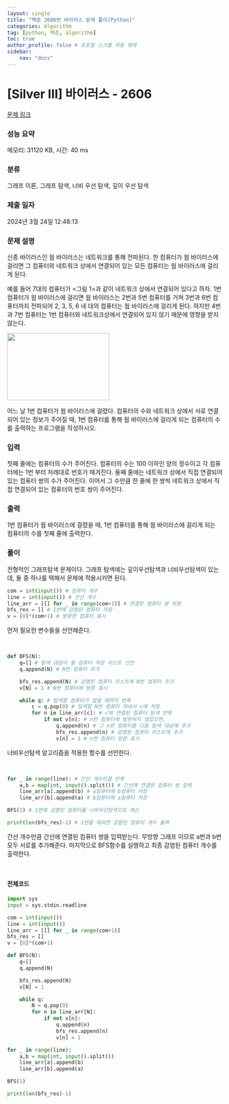 ```yaml
---
layout: single
title: "백준 2606번 바이러스 문제 풀이[Python]"
categories: Algorithm
tag: [python, 백준, algorithm]
toc: true
author_profile: false # 프로필 스크롤 자동 해제
sidebar:
    nav: "docs"
---
```


# [Silver III] 바이러스 - 2606 

[문제 링크](https://www.acmicpc.net/problem/2606) 

### 성능 요약

메모리: 31120 KB, 시간: 40 ms

### 분류

그래프 이론, 그래프 탐색, 너비 우선 탐색, 깊이 우선 탐색

### 제출 일자

2024년 3월 24일 12:48:13

### 문제 설명

<p>신종 바이러스인 웜 바이러스는 네트워크를 통해 전파된다. 한 컴퓨터가 웜 바이러스에 걸리면 그 컴퓨터와 네트워크 상에서 연결되어 있는 모든 컴퓨터는 웜 바이러스에 걸리게 된다.</p>

<p>예를 들어 7대의 컴퓨터가 <그림 1>과 같이 네트워크 상에서 연결되어 있다고 하자. 1번 컴퓨터가 웜 바이러스에 걸리면 웜 바이러스는 2번과 5번 컴퓨터를 거쳐 3번과 6번 컴퓨터까지 전파되어 2, 3, 5, 6 네 대의 컴퓨터는 웜 바이러스에 걸리게 된다. 하지만 4번과 7번 컴퓨터는 1번 컴퓨터와 네트워크상에서 연결되어 있지 않기 때문에 영향을 받지 않는다.</p>

<p><img alt="" src="https://www.acmicpc.net/upload/images/zmMEZZ8ioN6rhCdHmcIT4a7.png" style="width: 239px; height: 157px; "></p>

<p>어느 날 1번 컴퓨터가 웜 바이러스에 걸렸다. 컴퓨터의 수와 네트워크 상에서 서로 연결되어 있는 정보가 주어질 때, 1번 컴퓨터를 통해 웜 바이러스에 걸리게 되는 컴퓨터의 수를 출력하는 프로그램을 작성하시오.</p>

### 입력 

 <p>첫째 줄에는 컴퓨터의 수가 주어진다. 컴퓨터의 수는 100 이하인 양의 정수이고 각 컴퓨터에는 1번 부터 차례대로 번호가 매겨진다. 둘째 줄에는 네트워크 상에서 직접 연결되어 있는 컴퓨터 쌍의 수가 주어진다. 이어서 그 수만큼 한 줄에 한 쌍씩 네트워크 상에서 직접 연결되어 있는 컴퓨터의 번호 쌍이 주어진다.</p>

### 출력 

 <p>1번 컴퓨터가 웜 바이러스에 걸렸을 때, 1번 컴퓨터를 통해 웜 바이러스에 걸리게 되는 컴퓨터의 수를 첫째 줄에 출력한다.</p>

### 풀이
<p>전형적인 그래프탐색 문제이다. 그래프 탐색에는 깊이우선탐색과 너비우선탐색이 있는데, 둘 중 하나를 택해서 문제에 적용시키면 된다.</p>

~~~python
com = int(input()) # 컴퓨터 개수
line = int(input()) # 간선 개수
line_arr = [[] for _ in range(com+1)] # 연결된 컴퓨터 쌍 저장
bfs_res = [] # 1번에 감염된 컴퓨터 저장
v = [0]*(com+1) # 방문한 컴퓨터 표시
~~~
<p>먼저 필요한 변수들을 선언해준다. </p>
<br>

~~~python
def BFS(N):
    q=[] # 탐색 대상이 될 컴퓨터 저장 리스트 선언
    q.append(N) # N번 컴퓨터 추가

    bfs_res.append(N) # 감염된 컴퓨터 리스트에 N번 컴퓨터 추가
    v[N] = 1 # N번 컴퓨터에 방문 표시

    while q: # 탐색할 컴퓨터가 없을 때까지 반복
        c = q.pop(0) # 탐색할 N번 컴퓨터 꺼내서 c에 저장
        for n in line_arr[c]: # c에 연결된 컴퓨터 탐색 반복
            if not v[n]: # n번 컴퓨터에 방문하지 않았으면,
                q.append(n) # 그 n번 컴퓨터를 다음 탐색 대상에 추가
                bfs_res.append(n) # 감염된 컴퓨터 리스트에 추가
                v[n] = 1 # n번 컴퓨터 방문 표시
~~~
<p>너비우선탐색 알고리즘을 적용한 함수를 선언한다.</p>
<br>

~~~python
for _ in range(line): # 간선 개수만큼 반복
    a,b = map(int, input().split()) # 간선에 연결된 컴퓨터 쌍 입력
    line_arr[a].append(b) # a컴퓨터에 b컴퓨터 저장
    line_arr[b].append(a) # b컴퓨터에 a컴퓨터 저장

BFS(1) # 1번에 감염된 컴퓨터를 너비우선탐색으로 계산

print(len(bfs_res)-1) # 1번을 제외한 감염된 컴퓨터 개수 출력
~~~
<p>간선 개수만큼 간선에 연결된 컴퓨터 쌍을 입력받는다. 무방향 그래프 이므로 a번과 b번 모두 서로를 추가해준다. 마지막으로 BFS함수를 실행하고 최종 감염된 컴퓨터 개수를 출력한다.</p>
<br>

#### 전체코드
~~~python
import sys
input = sys.stdin.readline

com = int(input())
line = int(input())
line_arr = [[] for _ in range(com+1)]
bfs_res = []
v = [0]*(com+1)

def BFS(N):
    q=[]
    q.append(N)

    bfs_res.append(N)
    v[N] = 1

    while q:
        N = q.pop(0)
        for n in line_arr[N]:
            if not v[n]:
                q.append(n)
                bfs_res.append(n)
                v[n] = 1

for _ in range(line):
    a,b = map(int, input().split())
    line_arr[a].append(b)
    line_arr[b].append(a)

BFS(1)

print(len(bfs_res)-1)
~~~